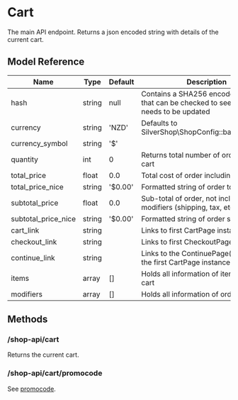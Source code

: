 # Cart

The main API endpoint. Returns a json encoded string with details of the current cart.

## Model Reference

| Name                | Type            | Default | Description                                                                                 |
|---------------------|-----------------|---------|---------------------------------------------------------------------------------------------|
| hash                | string          | null    | Contains a SHA256 encoded string that can be checked to see if the cart needs to be updated |
| currency            | string          | 'NZD'   | Defaults to SilverShop\ShopConfig::base_currency                                            |
| currency_symbol     | string          | '$'     |                                                                                             |
| quantity            | int             | 0       | Returns total number of order items in cart                                                 |
| total_price         | float           | 0.0     | Total cost of order including modifiers                                                     |
| total_price_nice    | string          | '$0.00' | Formatted string of order total                                                             |
| subtotal_price      | float           | 0.0     | Sub-total of order, not including modifiers (shipping, tax, etc)                            |
| subtotal_price_nice | string          | '$0.00' | Formatted string of order sub-total                                                         |
| cart_link           | string          |         | Links to first CartPage instance                                                            |
| checkout_link       | string          |         | Links to first CheckoutPage instance                                                        |
| continue_link       | string          |         | Links to the ContinuePage() method on the first CartPage instance                           |
| items               | array<CartItem> | []      | Holds all information of items in the cart                                                  |
| modifiers           | array<Modifier> | []      | Holds all information of order modifiers                                                    |


## Methods

### /shop-api/cart

Returns the current cart.

### /shop-api/cart/promocode

See [promocode](promocode.md).